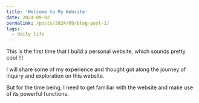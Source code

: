 ```yaml
---
title: 'Welcome to My Website'
date: 2024-09-02
permalink: /posts/2024/09/blog-post-1/
tags:
  - daily life
---
```


This is the first time that I build a personal website, which sounds pretty cool !!!

I will share some of my experience and thought got along the journey of inquiry and exploration on this website.

But for the time being, I need to get familiar with the website and make use of its powerful functions.